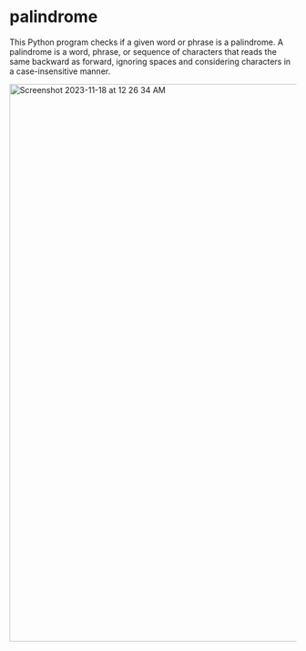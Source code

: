 # palindrome
This Python program checks if a given word or phrase is a palindrome. A palindrome is a word, phrase, or sequence of characters that reads the same backward as forward, ignoring spaces and considering characters in a case-insensitive manner.

<img width="977" alt="Screenshot 2023-11-18 at 12 26 34 AM" src="https://github.com/purvasharma30/palindrome/assets/86892946/a9d92a0c-c78b-49f7-8fb5-b9b392eb592a">
